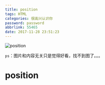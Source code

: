 ```yaml
---
title: position
tags: HTML
categories: 很高兴认识你
password: password
abbrlink: 55465
date: 2017-11-28 23:51:23
---
```


![position](http://htm5.oss-cn-beijing.aliyuncs.com/175576/1511886634890.jpg)

<!-- more -->

`ps`：图片和内容无关只是觉得好看，找不到图了。。。



# position

